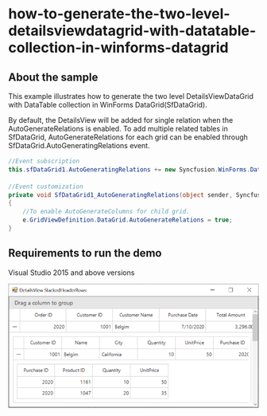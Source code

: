 # how-to-generate-the-two-level-detailsviewdatagrid-with-datatable-collection-in-winforms-datagrid

## About the sample
This example illustrates how to generate the two level DetailsViewDataGrid with DataTable collection in WinForms DataGrid(SfDataGrid).

By default, the DetailsView will be added for single relation when the AutoGenerateRelations is enabled. To add multiple related tables in SfDataGrid, AutoGenerateRelations for each grid can be enabled through SfDataGrid.AutoGeneratingRelations event.

```C#
//Event subscription
this.sfDataGrid1.AutoGeneratingRelations += new Syncfusion.WinForms.DataGrid.Events.AutoGeneratingRelationsEventHandler(SfDataGrid1_AutoGeneratingRelations);

//Event customization
private void SfDataGrid1_AutoGeneratingRelations(object sender, Syncfusion.WinForms.DataGrid.Events.AutoGeneratingRelationsEventArgs e)
{
    //To enable AutoGenerateColumns for child grid.
    e.GridViewDefinition.DataGrid.AutoGenerateRelations = true;
}
```

## Requirements to run the demo
Visual Studio 2015 and above versions

![masterviewdetails](masterviewdetails.png)
